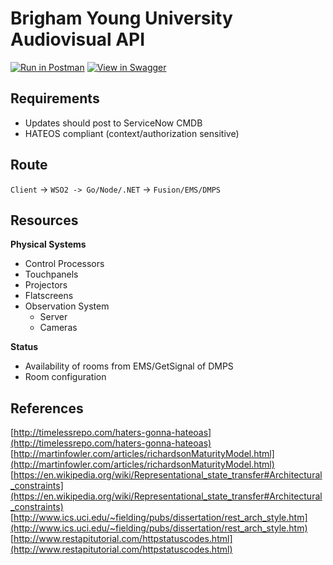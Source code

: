 # Brigham Young University Audiovisual API  

[![Run in Postman](https://run.pstmn.io/button.svg)](https://app.getpostman.com/run-collection/6a1964154481b8b2114c) [![View in Swagger](http://jessemillar.com/view-in-swagger-button/button.svg)](https://byuoitav.github.io/av-api/)

## Requirements
- Updates should post to ServiceNow CMDB
- HATEOS compliant (context/authorization sensitive)

## Route
`Client` -> `WSO2 -> Go/Node/.NET` -> `Fusion/EMS/DMPS`

## Resources
**Physical Systems**  
- Control Processors
- Touchpanels
- Projectors
- Flatscreens
- Observation System
  - Server
  - Cameras

**Status**  
- Availability of rooms from EMS/GetSignal of DMPS
- Room configuration

## References
[http://timelessrepo.com/haters-gonna-hateoas](http://timelessrepo.com/haters-gonna-hateoas)  
[http://martinfowler.com/articles/richardsonMaturityModel.html](http://martinfowler.com/articles/richardsonMaturityModel.html)  
[https://en.wikipedia.org/wiki/Representational_state_transfer#Architectural_constraints](https://en.wikipedia.org/wiki/Representational_state_transfer#Architectural_constraints)  
[http://www.ics.uci.edu/~fielding/pubs/dissertation/rest_arch_style.htm](http://www.ics.uci.edu/~fielding/pubs/dissertation/rest_arch_style.htm)
[http://www.restapitutorial.com/httpstatuscodes.html](http://www.restapitutorial.com/httpstatuscodes.html)
